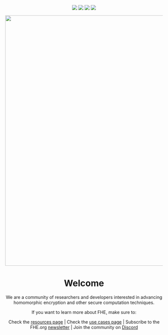 <p align="center">
<a href="https://fhe.org"><img src="https://img.shields.io/badge/Visit-Website-%231231EA"></a>
<a href="https://discord.fhe.org"><img src="https://img.shields.io/badge/Join-Discord%20server-%237289da"></a>
<a href="https://twitter.com/fhe_org"><img src="https://img.shields.io/badge/Follow-on%20Twitter-%2300acee"></a>
<a href="https://www.meetup.com/fhe-org"><img src="https://img.shields.io/badge/Register-on%20Meetup-%23e51937"></a>
</p>

<p align="center">
<img width="800" src="https://user-images.githubusercontent.com/5758427/180978488-db825482-5a58-4c7c-9589-c494a6f0be04.png"> 
</p>

<h1 align="center"> Welcome</h1>
  
<p align="center">We are a community of researchers and developers interested in advancing homomorphic encryption and other secure computation techniques.</p>

<p align="center">If you want to learn more about FHE, make sure to:</p>

<p align="center">Check the <a href="https://github.com/FHE-org/fhe-org/blob/main/RESOURCES.md">resources page</a> | Check the <a href="https://github.com/FHE-org/fhe-org/blob/main/FHE-USE-CASES.md">use cases page</a> | Subscribe to the FHE.org <a href="https://fheorg.substack.com/">newsletter</a> | Join the community on <a href="https://discord.fhe.org" target="_blank">Discord</a>
</>
